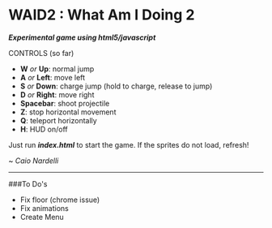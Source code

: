 WAID2 : What Am I Doing 2
===
_**Experimental game using html5/javascript**_


CONTROLS (so far)

- **W** *or* **Up**: normal jump  
- **A** *or* **Left**: move left  
- **S** *or* **Down**: charge jump (hold to charge, release to jump)  
- **D** *or* **Right**: move right  
- **Spacebar**: shoot projectile  
- **Z**: stop horizontal movement  
- **Q**: teleport horizontally  
- **H**: HUD on/off

Just run ***index.html*** to start the game. If the sprites do not load, refresh!

~ _Caio Nardelli_  

___
###To Do's
* Fix floor (chrome issue)
* Fix animations
* Create Menu